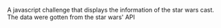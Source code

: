 A javascript challenge that displays the information of the star wars cast. The data were gotten from the star wars' API
